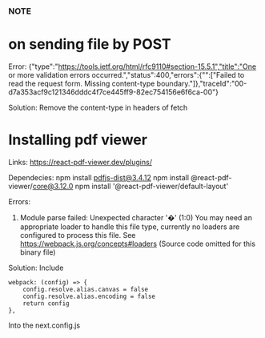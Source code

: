 ### NOTE ### 

# on sending file by POST

Error: {"type":"https://tools.ietf.org/html/rfc9110#section-15.5.1","title":"One or more validation errors occurred.","status":400,"errors":{"":["Failed to read the request form. Missing content-type boundary."]},"traceId":"00-d7a353acf9c121346dddc4f7ce445ff9-82ec754156e6f6ca-00"}

Solution: Remove the content-type in headers of fetch


# Installing pdf viewer

Links: https://react-pdf-viewer.dev/plugins/

Dependecies:
    npm install pdfjs-dist@3.4.12
    npm install @react-pdf-viewer/core@3.12.0
    npm install '@react-pdf-viewer/default-layout'

Errors:
1. Module parse failed: Unexpected character '�' (1:0)
You may need an appropriate loader to handle this file type, currently no loaders are configured to process this file. See https://webpack.js.org/concepts#loaders
(Source code omitted for this binary file)

Solution: Include

    webpack: (config) => {
        config.resolve.alias.canvas = false
        config.resolve.alias.encoding = false
        return config
    },

Into the next.config.js

